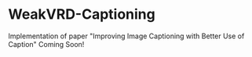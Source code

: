 # WeakVRD-Captioning
Implementation of paper "Improving Image Captioning with Better Use of Caption"
Coming Soon!
